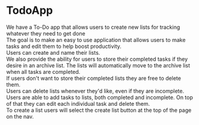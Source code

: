 # TodoApp
We have a To-Do app that allows users to create new lists for tracking whatever they need to get done <br>
The goal is to make an easy to use application that allows users to make tasks and edit them to help boost productivity.<br>
Users can create and name their lists.<br>
We also provide the ability for users to store their completed tasks if they desire in an archive list. The lists will automatically move to the archive list when all tasks are completed.<br>
If users don't want to store their completed lists they are free to delete them.<br>
Users can delete lists whenever they'd like, even if they are incomplete.<br>
Users are able to add tasks to lists, both completed and incomplete. On top of that they can edit each individual task and delete them.<br>
To create a list users will select the create list button at the top of the page on the nav.<br>
